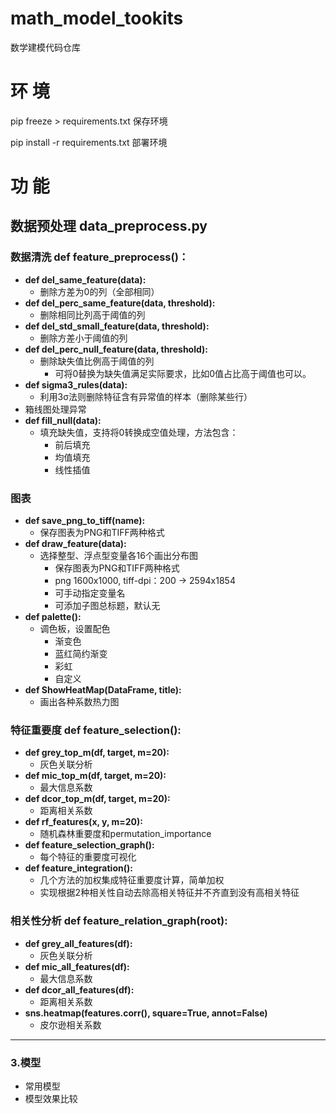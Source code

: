 # math_model_tookits
数学建模代码仓库

# 环 境
pip freeze > requirements.txt 保存环境

pip install -r requirements.txt 部署环境
# 功 能
## 数据预处理 data_preprocess.py
### 数据清洗 def feature_preprocess()：
- **def del_same_feature(data):**
  - 删除方差为0的列（全部相同）
- **def del_perc_same_feature(data, threshold):**
  - 删除相同比列高于阈值的列
- **def del_std_small_feature(data, threshold):**
  - 删除方差小于阈值的列
- **def del_perc_null_feature(data, threshold):**
  - 删除缺失值比例高于阈值的列
    - 可将0替换为缺失值满足实际要求，比如0值占比高于阈值也可以。
- **def sigma3_rules(data):**
  - 利用3σ法则删除特征含有异常值的样本（删除某些行）
- 箱线图处理异常
- **def fill_null(data):**
  - 填充缺失值，支持将0转换成空值处理，方法包含：
    - 前后填充
    - 均值填充
    - 线性插值
### 图表
- **def save_png_to_tiff(name):**
  - 保存图表为PNG和TIFF两种格式
- **def draw_feature(data):**
  - 选择整型、浮点型变量各16个画出分布图
    - 保存图表为PNG和TIFF两种格式
    - png 1600x1000, tiff-dpi：200 → 2594x1854
    - 可手动指定变量名
    - 可添加子图总标题，默认无
- **def palette():**
  - 调色板，设置配色
    - 渐变色
    - 蓝红简约渐变
    - 彩虹
    - 自定义
- **def ShowHeatMap(DataFrame, title):**
  - 画出各种系数热力图
### 特征重要度 def feature_selection():
  - **def grey_top_m(df, target, m=20):**
    - 灰色关联分析
  - **def mic_top_m(df, target, m=20):**
    - 最大信息系数
  - **def dcor_top_m(df, target, m=20):**
    - 距离相关系数
  - **def rf_features(x, y, m=20):**
    - 随机森林重要度和permutation_importance
  - **def feature_selection_graph():**
    - 每个特征的重要度可视化
  - **def feature_integration():**
    - 几个方法的加权集成特征重要度计算，简单加权
    - 实现根据2种相关性自动去除高相关特征并不齐直到没有高相关特征
### 相关性分析 def feature_relation_graph(root):
  - **def grey_all_features(df):**
    - 灰色关联分析
  - **def mic_all_features(df):**
    - 最大信息系数
  - **def dcor_all_features(df):**
    - 距离相关系数
  - **sns.heatmap(features.corr(), square=True, annot=False)**
    - 皮尔逊相关系数
---
### 3.模型
- 常用模型
- 模型效果比较